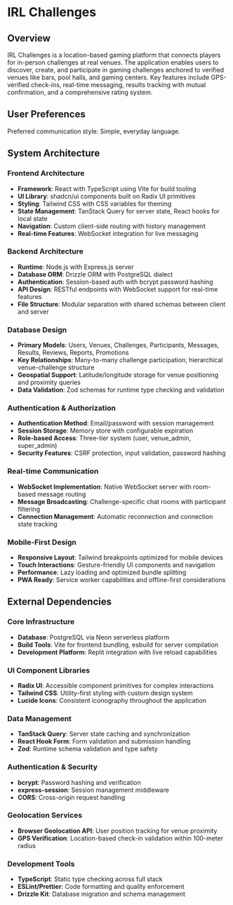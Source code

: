 # IRL Challenges

## Overview

IRL Challenges is a location-based gaming platform that connects players for in-person challenges at real venues. The application enables users to discover, create, and participate in gaming challenges anchored to verified venues like bars, pool halls, and gaming centers. Key features include GPS-verified check-ins, real-time messaging, results tracking with mutual confirmation, and a comprehensive rating system.

## User Preferences

Preferred communication style: Simple, everyday language.

## System Architecture

### Frontend Architecture
- **Framework**: React with TypeScript using Vite for build tooling
- **UI Library**: shadcn/ui components built on Radix UI primitives
- **Styling**: Tailwind CSS with CSS variables for theming
- **State Management**: TanStack Query for server state, React hooks for local state
- **Navigation**: Custom client-side routing with history management
- **Real-time Features**: WebSocket integration for live messaging

### Backend Architecture
- **Runtime**: Node.js with Express.js server
- **Database ORM**: Drizzle ORM with PostgreSQL dialect
- **Authentication**: Session-based auth with bcrypt password hashing
- **API Design**: RESTful endpoints with WebSocket support for real-time features
- **File Structure**: Modular separation with shared schemas between client and server

### Database Design
- **Primary Models**: Users, Venues, Challenges, Participants, Messages, Results, Reviews, Reports, Promotions
- **Key Relationships**: Many-to-many challenge participation, hierarchical venue-challenge structure
- **Geospatial Support**: Latitude/longitude storage for venue positioning and proximity queries
- **Data Validation**: Zod schemas for runtime type checking and validation

### Authentication & Authorization
- **Authentication Method**: Email/password with session management
- **Session Storage**: Memory store with configurable expiration
- **Role-based Access**: Three-tier system (user, venue_admin, super_admin)
- **Security Features**: CSRF protection, input validation, password hashing

### Real-time Communication
- **WebSocket Implementation**: Native WebSocket server with room-based message routing
- **Message Broadcasting**: Challenge-specific chat rooms with participant filtering
- **Connection Management**: Automatic reconnection and connection state tracking

### Mobile-First Design
- **Responsive Layout**: Tailwind breakpoints optimized for mobile devices
- **Touch Interactions**: Gesture-friendly UI components and navigation
- **Performance**: Lazy loading and optimized bundle splitting
- **PWA Ready**: Service worker capabilities and offline-first considerations

## External Dependencies

### Core Infrastructure
- **Database**: PostgreSQL via Neon serverless platform
- **Build Tools**: Vite for frontend bundling, esbuild for server compilation
- **Development Platform**: Replit integration with live reload capabilities

### UI Component Libraries
- **Radix UI**: Accessible component primitives for complex interactions
- **Tailwind CSS**: Utility-first styling with custom design system
- **Lucide Icons**: Consistent iconography throughout the application

### Data Management
- **TanStack Query**: Server state caching and synchronization
- **React Hook Form**: Form validation and submission handling
- **Zod**: Runtime schema validation and type safety

### Authentication & Security
- **bcrypt**: Password hashing and verification
- **express-session**: Session management middleware
- **CORS**: Cross-origin request handling

### Geolocation Services
- **Browser Geolocation API**: User position tracking for venue proximity
- **GPS Verification**: Location-based check-in validation within 100-meter radius

### Development Tools
- **TypeScript**: Static type checking across full stack
- **ESLint/Prettier**: Code formatting and quality enforcement
- **Drizzle Kit**: Database migration and schema management